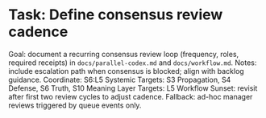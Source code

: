 # Task: Define consensus review cadence
Goal: document a recurring consensus review loop (frequency, roles, required receipts) in `docs/parallel-codex.md` and `docs/workflow.md`.
Notes: include escalation path when consensus is blocked; align with backlog guidance.
Coordinate: S6:L5
Systemic Targets: S3 Propagation, S4 Defense, S6 Truth, S10 Meaning
Layer Targets: L5 Workflow
Sunset: revisit after first two review cycles to adjust cadence.
Fallback: ad-hoc manager reviews triggered by queue events only.
